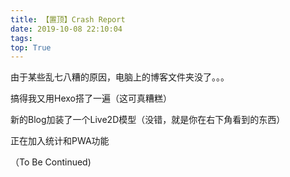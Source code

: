 ```yaml
---
title: 【置顶】Crash Report
date: 2019-10-08 22:10:04
tags:
top: True
---
```


 由于某些乱七八糟的原因，电脑上的博客文件夹没了。。。

搞得我又用Hexo搭了一遍（这可真糟糕）

新的Blog加装了一个Live2D模型（没错，就是你在右下角看到的东西）

正在加入统计和PWA功能

（To Be Continued)